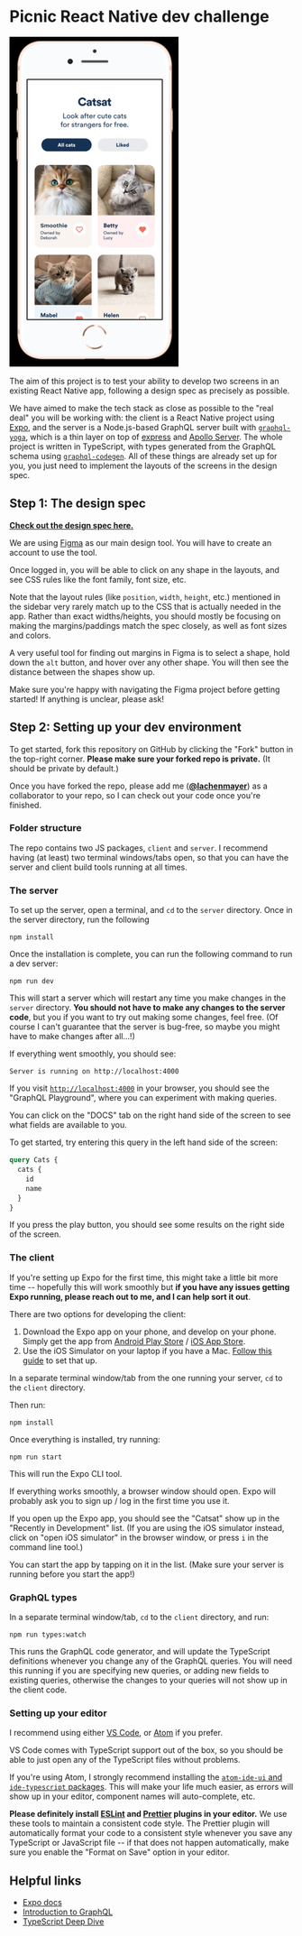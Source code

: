 # Picnic React Native dev challenge

![](./readme.png)

The aim of this project is to test your ability to develop two screens in an existing React Native app, following a design spec as precisely as possible.

We have aimed to make the tech stack as close as possible to the "real deal" you will be working with: the client is a React Native project using [Expo](https://expo.io/), and the server is a Node.js-based GraphQL server built with [`graphql-yoga`](https://www.npmjs.com/package/graphql-yoga), which is a thin layer on top of [express](https://expressjs.com/) and [Apollo Server](https://www.apollographql.com/docs/apollo-server/). The whole project is written in TypeScript, with types generated from the GraphQL schema using [`graphql-codegen`](https://graphql-code-generator.com/). All of these things are already set up for you, you just need to implement the layouts of the screens in the design spec.

## Step 1: The design spec

[**Check out the design spec here.**](https://www.figma.com/file/Y0N6jk9SYSwveaci5oUjo3/Picnic-Tech-Task)

We are using [Figma](https://www.figma.com/) as our main design tool. You will have to create an account to use the tool.

Once logged in, you will be able to click on any shape in the layouts, and see CSS rules like the font family, font size, etc.

Note that the layout rules (like `position`, `width`, `height`, etc.) mentioned in the sidebar very rarely match up to the CSS that is actually needed in the app. Rather than exact widths/heights, you should mostly be focusing on making the margins/paddings match the spec closely, as well as font sizes and colors.

A very useful tool for finding out margins in Figma is to select a shape, hold down the `alt` button, and hover over any other shape. You will then see the distance between the shapes show up.

Make sure you're happy with navigating the Figma project before getting started! If anything is unclear, please ask!

## Step 2: Setting up your dev environment

To get started, fork this repository on GitHub by clicking the "Fork" button in the top-right corner. **Please make sure your forked repo is private.** (It should be private by default.)

Once you have forked the repo, please add me ([**@lachenmayer**](https://github.com/lachenmayer)) as a collaborator to your repo, so I can check out your code once you're finished.

### Folder structure

The repo contains two JS packages, `client` and `server`. I recommend having (at least) two terminal windows/tabs open, so that you can have the server and client build tools running at all times.

### The server

To set up the server, open a terminal, and `cd` to the `server` directory. Once in the server directory, run the following

```
npm install
```

Once the installation is complete, you can run the following command to run a dev server:

```
npm run dev
```

This will start a server which will restart any time you make changes in the `server` directory. **You should not have to make any changes to the server code**, but you if you want to try out making some changes, feel free. (Of course I can't guarantee that the server is bug-free, so maybe you might have to make changes after all...!)

If everything went smoothly, you should see:

```
Server is running on http://localhost:4000
```

If you visit [`http://localhost:4000`](http://localhost:4000) in your browser, you should see the "GraphQL Playground", where you can experiment with making queries.

You can click on the "DOCS" tab on the right hand side of the screen to see what fields are available to you.

To get started, try entering this query in the left hand side of the screen:

```graphql
query Cats {
  cats {
    id
    name
  }
}
```

If you press the play button, you should see some results on the right side of the screen.

### The client

If you're setting up Expo for the first time, this might take a little bit more time -- hopefully this will work smoothly but **if you have any issues getting Expo running, please reach out to me, and I can help sort it out**.

There are two options for developing the client:

1. Download the Expo app on your phone, and develop on your phone. Simply get the app from [Android Play Store](https://play.google.com/store/apps/details?id=host.exp.exponent) / [iOS App Store](https://itunes.com/apps/exponent).
2. Use the iOS Simulator on your laptop if you have a Mac. [Follow this guide](https://docs.expo.io/versions/v34.0.0/workflow/ios-simulator/) to set that up.

In a separate terminal window/tab from the one running your server, `cd` to the `client` directory.

Then run:

```
npm install
```

Once everything is installed, try running:

```
npm run start
```

This will run the Expo CLI tool.

If everything works smoothly, a browser window should open. Expo will probably ask you to sign up / log in the first time you use it.

If you open up the Expo app, you should see the "Catsat" show up in the "Recently in Development" list. (If you are using the iOS simulator instead, click on "open iOS simulator" in the browser window, or press `i` in the command line tool.)

You can start the app by tapping on it in the list. (Make sure your server is running before you start the app!)

### GraphQL types

In a separate terminal window/tab, `cd` to the `client` directory, and run:

```
npm run types:watch
```

This runs the GraphQL code generator, and will update the TypeScript definitions whenever you change any of the GraphQL queries. You will need this running if you are specifying new queries, or adding new fields to existing queries, otherwise the changes to your queries will not show up in the client code.

### Setting up your editor

I recommend using either [VS Code](https://code.visualstudio.com/), or [Atom](https://atom.io/) if you prefer.

VS Code comes with TypeScript support out of the box, so you should be able to just open any of the TypeScript files without problems.

If you're using Atom, I strongly recommend installing the [`atom-ide-ui` and `ide-typescript` packages](https://ide.atom.io/). This will make your life much easier, as errors will show up in your editor, component names will auto-complete, etc.

**Please definitely install [**ESLint**](https://eslint.org/docs/user-guide/integrations#editors) and [**Prettier**](https://prettier.io/docs/en/editors.html) plugins in your editor.** We use these tools to maintain a consistent code style. The Prettier plugin will automatically format your code to a consistent style whenever you save any TypeScript or JavaScript file -- if that does not happen automatically, make sure you enable the "Format on Save" option in your editor.

## Helpful links

- [Expo docs](https://docs.expo.io/versions/latest/)
- [Introduction to GraphQL](https://graphql.org/learn/)
- [TypeScript Deep Dive](https://basarat.gitbooks.io/typescript/content/)